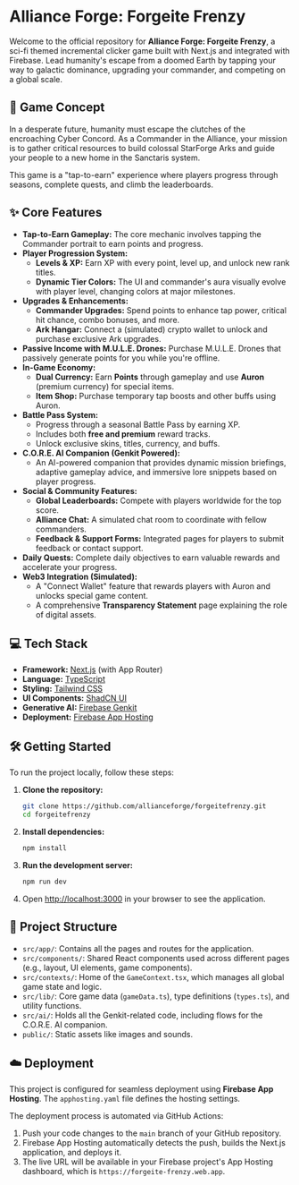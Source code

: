 # Alliance Forge: Forgeite Frenzy

Welcome to the official repository for **Alliance Forge: Forgeite Frenzy**, a sci-fi themed incremental clicker game built with Next.js and integrated with Firebase. Lead humanity's escape from a doomed Earth by tapping your way to galactic dominance, upgrading your commander, and competing on a global scale.

## 🚀 Game Concept

In a desperate future, humanity must escape the clutches of the encroaching Cyber Concord. As a Commander in the Alliance, your mission is to gather critical resources to build colossal StarForge Arks and guide your people to a new home in the Sanctaris system.

This game is a "tap-to-earn" experience where players progress through seasons, complete quests, and climb the leaderboards.

## ✨ Core Features

- **Tap-to-Earn Gameplay:** The core mechanic involves tapping the Commander portrait to earn points and progress.
- **Player Progression System:**
  - **Levels & XP:** Earn XP with every point, level up, and unlock new rank titles.
  - **Dynamic Tier Colors:** The UI and commander's aura visually evolve with player level, changing colors at major milestones.
- **Upgrades & Enhancements:**
  - **Commander Upgrades:** Spend points to enhance tap power, critical hit chance, combo bonuses, and more.
  - **Ark Hangar:** Connect a (simulated) crypto wallet to unlock and purchase exclusive Ark upgrades.
- **Passive Income with M.U.L.E. Drones:** Purchase M.U.L.E. Drones that passively generate points for you while you're offline.
- **In-Game Economy:**
  - **Dual Currency:** Earn **Points** through gameplay and use **Auron** (premium currency) for special items.
  - **Item Shop:** Purchase temporary tap boosts and other buffs using Auron.
- **Battle Pass System:**
  - Progress through a seasonal Battle Pass by earning XP.
  - Includes both **free and premium** reward tracks.
  - Unlock exclusive skins, titles, currency, and buffs.
- **C.O.R.E. AI Companion (Genkit Powered):**
  - An AI-powered companion that provides dynamic mission briefings, adaptive gameplay advice, and immersive lore snippets based on player progress.
- **Social & Community Features:**
  - **Global Leaderboards:** Compete with players worldwide for the top score.
  - **Alliance Chat:** A simulated chat room to coordinate with fellow commanders.
  - **Feedback & Support Forms:** Integrated pages for players to submit feedback or contact support.
- **Daily Quests:** Complete daily objectives to earn valuable rewards and accelerate your progress.
- **Web3 Integration (Simulated):**
  - A "Connect Wallet" feature that rewards players with Auron and unlocks special game content.
  - A comprehensive **Transparency Statement** page explaining the role of digital assets.

## 💻 Tech Stack

- **Framework:** [Next.js](https://nextjs.org/) (with App Router)
- **Language:** [TypeScript](https://www.typescriptlang.org/)
- **Styling:** [Tailwind CSS](https://tailwindcss.com/)
- **UI Components:** [ShadCN UI](https://ui.shadcn.com/)
- **Generative AI:** [Firebase Genkit](https://firebase.google.com/docs/genkit)
- **Deployment:** [Firebase App Hosting](https://firebase.google.com/docs/app-hosting)

## 🛠️ Getting Started

To run the project locally, follow these steps:

1.  **Clone the repository:**
    ```bash
    git clone https://github.com/allianceforge/forgeitefrenzy.git
    cd forgeitefrenzy
    ```

2.  **Install dependencies:**
    ```bash
    npm install
    ```

3.  **Run the development server:**
    ```bash
    npm run dev
    ```

4.  Open [http://localhost:3000](http://localhost:3000) in your browser to see the application.

## 📂 Project Structure

- `src/app/`: Contains all the pages and routes for the application.
- `src/components/`: Shared React components used across different pages (e.g., layout, UI elements, game components).
- `src/contexts/`: Home of the `GameContext.tsx`, which manages all global game state and logic.
- `src/lib/`: Core game data (`gameData.ts`), type definitions (`types.ts`), and utility functions.
- `src/ai/`: Holds all the Genkit-related code, including flows for the C.O.R.E. AI companion.
- `public/`: Static assets like images and sounds.

## ☁️ Deployment

This project is configured for seamless deployment using **Firebase App Hosting**. The `apphosting.yaml` file defines the hosting settings.

The deployment process is automated via GitHub Actions:
1.  Push your code changes to the `main` branch of your GitHub repository.
2.  Firebase App Hosting automatically detects the push, builds the Next.js application, and deploys it.
3.  The live URL will be available in your Firebase project's App Hosting dashboard, which is `https://forgeite-frenzy.web.app`.
